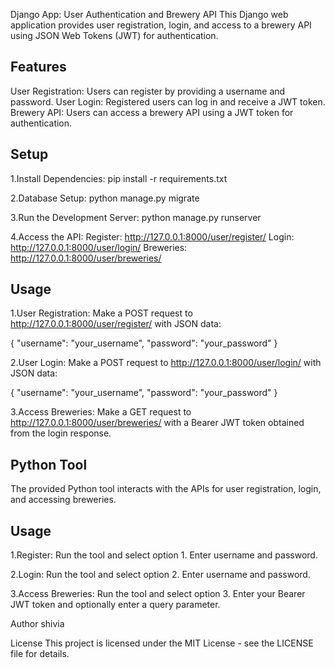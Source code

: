 Django App: User Authentication and Brewery API
This Django web application provides user registration, login, and access to a brewery API using JSON Web Tokens (JWT) for authentication.

Features
-
User Registration: Users can register by providing a username and password.
User Login: Registered users can log in and receive a JWT token.
Brewery API: Users can access a brewery API using a JWT token for authentication.

Setup
-
1.Install Dependencies:
pip install -r requirements.txt

2.Database Setup:
python manage.py migrate

3.Run the Development Server:
python manage.py runserver

4.Access the API:
Register: http://127.0.0.1:8000/user/register/
Login: http://127.0.0.1:8000/user/login/
Breweries: http://127.0.0.1:8000/user/breweries/

Usage
-
1.User Registration:
Make a POST request to http://127.0.0.1:8000/user/register/ with JSON data:

{
  "username": "your_username",
  "password": "your_password"
}

2.User Login:
Make a POST request to http://127.0.0.1:8000/user/login/ with JSON data:

{
  "username": "your_username",
  "password": "your_password"
}

3.Access Breweries:
Make a GET request to http://127.0.0.1:8000/user/breweries/ with a Bearer JWT token obtained from the login response.

Python Tool
-
The provided Python tool interacts with the APIs for user registration, login, and accessing breweries.

Usage
-
1.Register:
Run the tool and select option 1. Enter username and password.

2.Login:
Run the tool and select option 2. Enter username and password.

3.Access Breweries:
Run the tool and select option 3. Enter your Bearer JWT token and optionally enter a query parameter.

Author
shivia

License
This project is licensed under the MIT License - see the LICENSE file for details.

